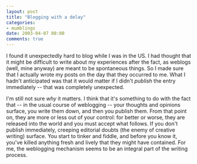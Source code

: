 ```yaml
---
layout: post
title: "Blogging with a delay"
categories:
- mumblings
date: 2003-04-07 00:00
comments: true
---
```


<p>I found it unexpectedly hard to blog while I was in the US. I had thought that it might be difficult to write about my experiences after the fact, as weblogs (well, mine anyway) are meant to be spontaneous things. So I made sure that I actually wrote my posts on the day that they occurred to me. What I hadn't anticipated was that it would matter if I didn't <em>publish</em> the entry immediately -- that was completely unexpected.</p>

<p>I'm still not sure <em>why</em> it matters. I think that it's something to do with the fact that -- in the usual course of weblogging -- your thoughts and opinions surface, you write them down, and then you publish them. From that point on, they are more or less out of your control: for better or worse, they are released into the world and you must accept what follows. If you don't publish immediately, creeping editorial doubts (the enemy of creative writing) surface. You start to tinker and fiddle, and before you know it, you've killed anything fresh and lively that they might have contained. For me, the weblogging mechanism seems to be an integral part of the writing process.</p>


